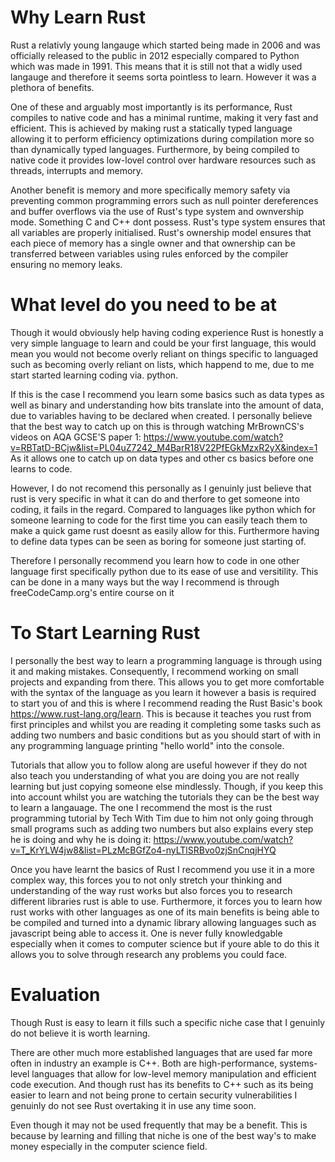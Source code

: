 # Why Learn Rust
Rust a relativly young langauge which started being made in 2006 and was officially released to the public in 2012 especially compared to Python which was made in 1991. This means that it is still not that a widly used langauge and therefore it seems sorta pointless to learn. However it was a plethora of benefits.

One of these and arguably most importantly is its performance, Rust compiles to native code and has a minimal runtime, making it very fast and efficient. This is achieved by making rust a statically typed language allowing it to perform efficiency optimizations during compilation more so than dynamically typed languages. Furthermore, by being compiled to native code it provides low-lovel control over hardware resources such as threads, interrupts and memory. 

Another benefit is memory and more specifically memory safety via preventing common programming errors such as null pointer dereferences and buffer overflows via the use of Rust's type system and ownvership mode. Something C and C++ dont possess. Rust's type system ensures that all variables are properly initialised. Rust's ownership model ensures that each piece of memory has a single owner and that ownership can be transferred between variables using rules enforced by the compiler ensuring no memory leaks. 

# What level do you need to be at
Though it would obviously help having coding experience Rust is honestly a very simple language to learn and could be your first language, this would mean you would not become overly reliant on things specific to languaged such as becoming overly reliant on lists, which happend to me, due to me start started learning coding via. python.

If this is the case I recommend you learn some basics such as data types as well as binary and understanding how bits translate into the amount of data, due to variables having to be declared when created. I personally believe that the best way to catch up on this is through watching MrBrownCS's videos on AQA GCSE'S paper 1: https://www.youtube.com/watch?v=RBTatD-BCjw&list=PL04uZ7242_M4BarR18V22PfEGkMzxR2yX&index=1
As it allows one to catch up on data types and other cs basics before one learns to code.

However, I do not recomend this personally as I genuinly just believe that rust is very specific in what it can do and therfore to get someone into coding, it fails in the regard. Compared to languages like python which for someone learning to code for the first time you can easily teach them to make a quick game rust doesnt as easily allow for this. Furthermore having to define data types can be seen as boring for someone just starting of. 

Therefore I personally recommend you learn how to code in one other language first specifically python due to its ease of use and versitility. This can be done in a many ways but the way I recommend is through freeCodeCamp.org's entire course on it 

# To Start Learning Rust
I personally the best way to learn a programming language is through using it and making mistakes. Consequently, I recommend working on small projects and expanding from there. This allows you to get more comfortable with the syntax of the language as you learn it however a basis is required to start you of and this is where I recommend reading the Rust Basic's book https://www.rust-lang.org/learn. This is because it teaches you rust from first principles and whilst you are reading it completing some tasks such as adding two numbers and basic conditions but as you should start of with in any programming language printing "hello world" into the console.

Tutorials that allow you to follow along are useful however if they do not also teach you understanding of what you are doing you are not really learning but just copying someone else mindlessly. Though, if you keep this into account whilst you are watching the tutorials they can be the best way to learn a langauage. The one I recommend the most is the rust programming tutorial by Tech With Tim due to him not only going through small programs such as adding two numbers but also explains every step he is doing and why he is doing it:
https://www.youtube.com/watch?v=T_KrYLW4jw8&list=PLzMcBGfZo4-nyLTlSRBvo0zjSnCnqjHYQ

Once you have learnt the basics of Rust I recommend you use it in a more complex way, this forces you to not only stretch your thinking and understanding of the way rust works but also forces you to research different libraries rust is able to use. Furthermore, it forces you to learn how rust works with other languages as one of its main benefits is being able to be compiled and turned into a dynamic library allowing languages such as javascript being able to access it. One is never fully knowledgable especially when it comes to computer science but if youre able to do this it allows you to solve through research any problems you could face.

# Evaluation
Though Rust is easy to learn it fills such a specific niche case that I genuinly do not believe it is worth learning.

There are other much more established languages that are used far more often in industry an example is C++. Both are high-performance, systems-level languages that allow for low-level memory manipulation and efficient code execution. And though rust has its benefits to C++ such as its being easier to learn and not being prone to certain security vulnerabilities I genuinly do not see Rust overtaking it in use any time soon.

Even though it may not be used frequently that may be a benefit. This is because by learning and filling that niche is one of the best way's to make money especially in the computer science field.
